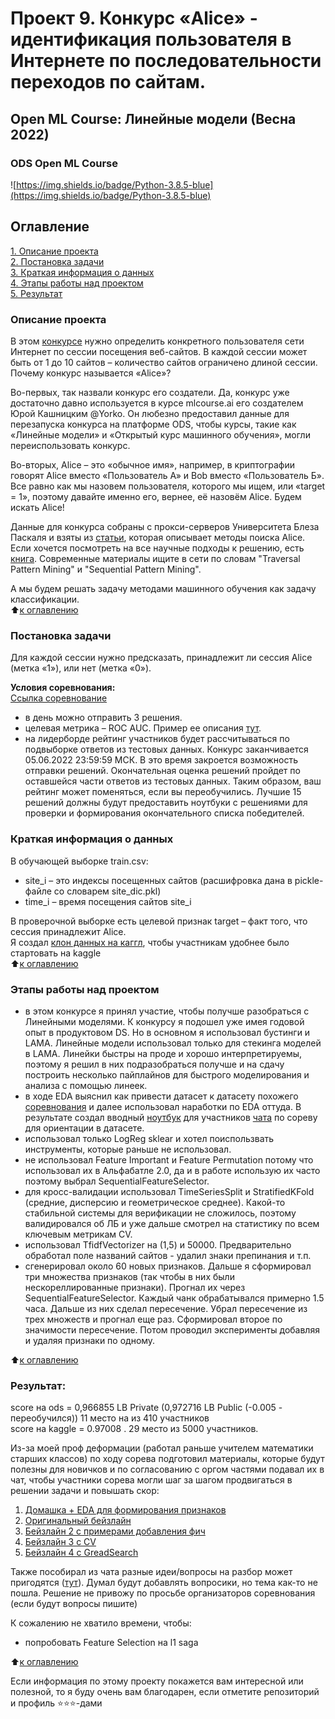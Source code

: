 # Проект 9. Конкурс «Alice» - идентификация пользователя в Интернете по последовательности переходов по сайтам.   
##  Open ML Course: Линейные модели (Весна 2022)   
### ODS Open ML Course  
![https://img.shields.io/badge/Python-3.8.5-blue](https://img.shields.io/badge/Python-3.8.5-blue)

## Оглавление  
[1. Описание проекта](https://github.com/alex-sokolov2011/skillfactory_rds/blob/master/module_9/README.md#Описание-проекта)  
[2. Постановка задачи](https://github.com/alex-sokolov2011/skillfactory_rds/blob/master/module_9/README.md#Постановка-задачи)  
[3. Краткая информация о данных](https://github.com/alex-sokolov2011/skillfactory_rds/blob/master/module_9/README.md#Краткая-информация-о-данных)  
[4. Этапы работы над проектом](https://github.com/alex-sokolov2011/skillfactory_rds/blob/master/module_9/README.md#Этапы-работы-над-проектом)  
[5. Результат](https://github.com/alex-sokolov2011/skillfactory_rds/blob/master/module_9/README.md#Результат)  

### Описание проекта  
В этом [конкурсе](https://ods.ai/tracks/linear-models-spring22/competitions/alice) нужно определить конкретного пользователя сети Интернет по сессии посещения веб-сайтов. В каждой сессии может быть от 1 до 10 сайтов – количество сайтов ограничено длиной сессии. Почему конкурс называется «Alice»?  

Во-первых, так назвали конкурс его создатели. Да, конкурс уже достаточно давно используется в курсе mlcourse.ai его создателем Юрой Кашницким @Yorko. Он любезно предоставил данные для перезапуска конкурса на платформе ODS, чтобы курсы, такие как «Линейные модели» и «Открытый курс машинного обучения», могли переиспользовать конкурс.  

Во-вторых, Alice – это «обычное имя», например, в криптографии говорят Alice вместо «Пользователь А» и Bob вместо «Пользователь Б». Все равно как мы назовем пользователя, которого мы ищем, или «target = 1», поэтому давайте именно его, вернее, её назовём Alice. Будем искать Alice!  

Данные для конкурса собраны с прокси-серверов Университета Блеза Паскаля и взяты из [статьи](http://ceur-ws.org/Vol-1703/paper12.pdf), которая описывает методы поиска Alice. Если хочется посмотреть на все научные подходы к решению, есть [книга](http://www.charuaggarwal.net/freqbook.pdf). Современные материалы ищите в сети по словам "Traversal Pattern Mining" и "Sequential Pattern Mining".  

А мы будем решать задачу методами машинного обучения как задачу классификации.  
:arrow_up:[к оглавлению](https://github.com/alex-sokolov2011/skillfactory_rds/blob/master/module_9/README.md#Оглавление)

### Постановка задачи
Для каждой сессии нужно предсказать, принадлежит ли сессия Alice (метка «1»), или нет (метка «0»).  

**Условия соревнования:**  
[Ссылка соревнование](https://ods.ai/competitions/alice)  

- в день можно отправить 3 решения.
- целевая метрика – ROC AUC. Пример ее описания [тут](https://habrahabr.ru/post/228963/).
- на лидерборде рейтинг участников будет рассчитываться по подвыборке ответов из тестовых данных. Конкурс заканчивается 05.06.2022 23:59:59 МСК. В это время закроется возможность отправки решений. Окончательная оценка решений пройдет по оставшейся части ответов из тестовых данных. Таким образом, ваш рейтинг может поменяться, если вы переобучились. Лучшие 15 решений должны будут предоставить ноутбуки с решениями для проверки и формирования окончательного списка победителей.  

### Краткая информация о данных

В обучающей выборке train.csv:  
- site_i – это индексы посещенных сайтов (расшифровка дана в pickle-файле со словарем site_dic.pkl)  
- time_i – время посещения сайтов site_i  
  
В проверочной выборке есть целевой признак target – факт того, что сессия принадлежит Alice.  
Я создал [клон данных на каггл](https://www.kaggle.com/datasets/sokolovaleks/open-ml-course-linear-models-spring22), чтобы участникам удобнее было стартовать на kaggle  
:arrow_up:[к оглавлению](https://github.com/alex-sokolov2011/skillfactory_rds/blob/master/module_9/README.md#Оглавление)

### Этапы работы над проектом  

- в этом конкурсе я принял участие, чтобы получше разобраться с Линейными моделями. К конкурсу я подошел уже имея годовой опыт в продуктовом DS. Но в основном я использовал бустинги и LAMA. Линейные модели использовал только для стекинга моделей в LAMA. Линейки быстры на проде и хорошо интерпретируемы, поэтому я решил в них подразобраться получше и на сдачу построить несколько пайплайнов для быстрого моделирования и анализа с помощью линеек.  
- в ходе EDA выяснил как привести датасет к датасету похожего [соревнования](https://www.kaggle.com/competitions/catch-me-if-you-can-intruder-detection-through-webpage-session-tracking2) и далее использовал наработки по EDA оттуда. В результате создал вводный [ноутбук](https://www.kaggle.com/code/sokolovaleks/linearmodels-openmlcourse-spr22-hw-plus-eda) для участников [чата](https://t.me/c/1716413804/2079) по сореву для ориентации в датасете.  
- использовал только LogReg sklear и хотел поиспользвать инструменты, которые раньше не использовал.  
- не использовал Feature Important и Feature Permutation потому что использовал их в Альфабатле 2.0, да и в работе использую их часто поэтому выбрал SequentialFeatureSelector.  
- для кросс-валидации использовал TimeSeriesSplit и StratifiedKFold (средние, дисперсию и геометрическое среднее). Какой-то стабильной системы для верификации не сложилось, поэтому валидировался об ЛБ и уже дальше смотрел на статистику по всем ключевым метрикам CV.  
- использовал TfidfVectorizer на (1,5) и 50000. Предварительно обработал поле названий сайтов - удалил знаки препинания и т.п.  
- сгенерировал около 60 новых признаков. Дальше я сформировал три множества признаков (так чтобы в них были нескореллированные признаки). Прогнал их через SequentialFeatureSelector. Каждый чанк обрабатывался примерно 1.5 часа. Дальше из них сделал пересечение. Убрал пересечение из трех множеств и прогнал еще раз. Сформировал второе по значимости пересечение. Потом проводил эксперименты добавляя и удаляя признаки по одному.  
  
:arrow_up:[к оглавлению](https://github.com/alex-sokolov2011/skillfactory_rds/blob/master/module_9/README.md#Оглавление)

### Результат:  
score на ods = 0,966855 LB Private (0,972716 LB Public (-0.005 - переобучился)) 11 место на  из 410 участников  
score на kaggle = 0.97008 . 29 место из 5000 участников.

Из-за моей проф деформации (работал раньше учителем математики старших классов) по ходу сорева подготовил материалы, которые будут полезны для новичков и по согласованию с оргом частями подавал их в чат, чтобы участники сорева могли шаг за шагом продвигаться в решении задачи и повышать скор:
1. [Домашка + EDA для формирования признаков](https://www.kaggle.com/code/sokolovaleks/linearmodels-openmlcourse-spr22-hw-plus-eda)
2. [Оригинальный бейзлайн](https://www.kaggle.com/code/sokolovaleks/linearmodels-openmlcourse-spr22-baseline)
3. [Бейзлайн 2 с примерами добавления фич](https://www.kaggle.com/code/sokolovaleks/linearmodels-openmlcourse-spr22-baseline-2)
4. [Бейзлайн 3 с CV](https://www.kaggle.com/code/sokolovaleks/linearmodels-openmlcourse-spr22-baseline-3-withcv)
5. [Бейзлайн 4 с GreadSearch](https://www.kaggle.com/code/sokolovaleks/linearmodels-openmlcourse-spr22-baseline4-gsearch)

Также пособирал из чата разные идеи/вопросы на разбор может пригодятся ([тут](https://docs.google.com/spreadsheets/d/11BzQ4wrKjaS4nXmHoWHw2pyBql2urV3Barirln1cL1M/edit?usp=sharing)). Думал будут добавлять вопросики, но тема как-то не пошла.
Решение не привожу по просьбе организаторов соревнования (если будут вопросы пишите)

К сожалению не хватило времени, чтобы:
- попробовать Feature Selection на l1 saga  
  
:arrow_up:[к оглавлению](https://github.com/alex-sokolov2011/skillfactory_rds/blob/master/module_9/README.md#Оглавление)

Если информация по этому проекту покажется вам интересной или полезной, то я буду очень вам благодарен, если отметите репозиторий и профиль ⭐️⭐️⭐️-дами